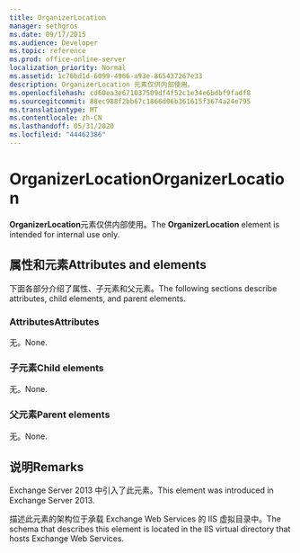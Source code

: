 ```yaml
---
title: OrganizerLocation
manager: sethgros
ms.date: 09/17/2015
ms.audience: Developer
ms.topic: reference
ms.prod: office-online-server
localization_priority: Normal
ms.assetid: 1c76bd1d-6099-4966-a93e-865437267e33
description: OrganizerLocation 元素仅供内部使用。
ms.openlocfilehash: cd60ea3e671037509df4f52c1e34e6bdbf9fadf8
ms.sourcegitcommit: 88ec988f2bb67c1866d06b361615f3674a24e795
ms.translationtype: MT
ms.contentlocale: zh-CN
ms.lasthandoff: 05/31/2020
ms.locfileid: "44462386"
---
```

# <a name="organizerlocation"></a><span data-ttu-id="c972e-103">OrganizerLocation</span><span class="sxs-lookup"><span data-stu-id="c972e-103">OrganizerLocation</span></span>

<span data-ttu-id="c972e-104">**OrganizerLocation**元素仅供内部使用。</span><span class="sxs-lookup"><span data-stu-id="c972e-104">The **OrganizerLocation** element is intended for internal use only.</span></span> 

## <a name="attributes-and-elements"></a><span data-ttu-id="c972e-105">属性和元素</span><span class="sxs-lookup"><span data-stu-id="c972e-105">Attributes and elements</span></span>

<span data-ttu-id="c972e-106">下面各部分介绍了属性、子元素和父元素。</span><span class="sxs-lookup"><span data-stu-id="c972e-106">The following sections describe attributes, child elements, and parent elements.</span></span>
  
### <a name="attributes"></a><span data-ttu-id="c972e-107">Attributes</span><span class="sxs-lookup"><span data-stu-id="c972e-107">Attributes</span></span>

<span data-ttu-id="c972e-108">无。</span><span class="sxs-lookup"><span data-stu-id="c972e-108">None.</span></span>
  
### <a name="child-elements"></a><span data-ttu-id="c972e-109">子元素</span><span class="sxs-lookup"><span data-stu-id="c972e-109">Child elements</span></span>

<span data-ttu-id="c972e-110">无。</span><span class="sxs-lookup"><span data-stu-id="c972e-110">None.</span></span>
  
### <a name="parent-elements"></a><span data-ttu-id="c972e-111">父元素</span><span class="sxs-lookup"><span data-stu-id="c972e-111">Parent elements</span></span>

<span data-ttu-id="c972e-112">无。</span><span class="sxs-lookup"><span data-stu-id="c972e-112">None.</span></span>
  
## <a name="remarks"></a><span data-ttu-id="c972e-113">说明</span><span class="sxs-lookup"><span data-stu-id="c972e-113">Remarks</span></span>

<span data-ttu-id="c972e-114">Exchange Server 2013 中引入了此元素。</span><span class="sxs-lookup"><span data-stu-id="c972e-114">This element was introduced in Exchange Server 2013.</span></span>
  
<span data-ttu-id="c972e-115">描述此元素的架构位于承载 Exchange Web Services 的 IIS 虚拟目录中。</span><span class="sxs-lookup"><span data-stu-id="c972e-115">The schema that describes this element is located in the IIS virtual directory that hosts Exchange Web Services.</span></span>
  

